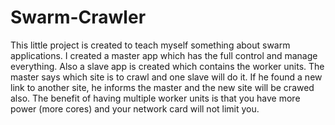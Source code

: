 # Swarm-Crawler
This little project is created to teach myself something about swarm applications. I created a master app which has the full control and manage everything. Also a slave app is created which contains the worker units. The master says which site is to crawl and one slave will do it. If he found a new link to another site, he informs the master and the new site will be crawed also.
The benefit of having multiple worker units is that you have more power (more cores) and your network card will not limit you.
